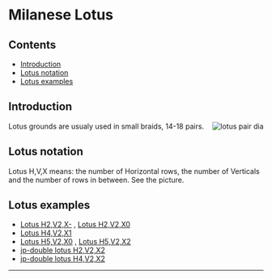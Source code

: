 # Milanese Lotus

## Contents
* [Introduction](#introduction)
* [Lotus notation](#lotus-notation)
* [Lotus examples](#lotus-examples)

## Introduction
<img alt="lotus pair dia" align="right" src="https://maetempels.github.io/MAE-gf/images_wt/gf%20lotus%20wt.png">
Lotus grounds are usualy used in small braids, 14-18 pairs.

## Lotus notation
Lotus H,V,X means: the number of Horizontal rows, the number of Verticals and the number of rows in between. See the picture. 

## Lotus examples
* [Lotus H2,V2,X-][T-22-] , [Lotus H2,V2,X0][T-220]   
* [Lotus H4,V2,X1][T-421]      
* [Lotus H5,V2,X0][T-520] , [Lotus H5,V2,X2][T-522]
* [jp-double lotus H2,V2,X2][TD-222]
* [jp-double lotus H4,V2,X2][TD-422]


***

[fish-page]: https://maetempels.github.io/MAE-gf/docs/fish#fish-building
[lotus_wt]: https://maetempels.github.io/MAE-gf/images_wt/gf%20lotus%20wt.png
[lotus_gen]: https://maetempels.github.io/MAE-gf/images_wt/mx-lotus.png

[L220]: https://d-bl.github.io/GroundForge/index.html?m=5-%0A12%0A88%0A7-%3Bbricks%3B12%3B12%3B0%3B0&s1=ctc%20B4%3Dctcll%20A1%3Dctcrr%20A2%3Dctctt

[L22-]: https://d-bl.github.io/GroundForge/index.html?m=7-%0A12%0A88%3Bchecker%3B12%3B12%3B0%3B0&s1=ctc%20A3%3Dctclll%20A1%3Dctcrrr

[L520]: https://d-bl.github.io/GroundForge/index.html?m=7-%0A12%0A88%0A11%0A88%0A11%3Bchecker%3B20%3B12%3B0%3B0&s1=ctc%20A6%3Dctcllll%20A1%3Dlllctcr%20A2%3Drrctcll%20A3%3Dlctcrrr%20A4%3Drrrrctc

[L421]: https://d-bl.github.io/GroundForge/index.html?m=7-%0A-5%0A5-%0A12%0A88%0A11%0A88%3Bchecker%3B20%3B12%3B0%3B0&s1=ctc%20B7%3Dtctct%20A2%3Dctclll%20A3%3Dllctcr%20A4%3Drrctcl%20B5%3Dlllctc

[L522]: https://d-bl.github.io/GroundForge/index.html?m=7-%0A-5%0A5-%0A-5%0A21%0A88%0A11%0A88%0A11%3Bbricks%3B24%3B12%3B0%3B0&s1=ctc%20B1%3DA9%3DB8%3Dctct%20A3%3Dctcll%20A4%3Dllctc%20A5%3Drctcl%20B6%3Dctcrr%20B7%3Drrctc

[LD422]: https://d-bl.github.io/GroundForge/index.html?m=7-%0A-5%0A5-%0A-5%0A21%0A88%0A11%0A88%3Bbricks%3B24%3B16%3B0%3B0&s1=ctc%20B7%3Dctct%20B1%3DA8%3Dct

[LD222]: https://d-bl.github.io/GroundForge/index.html?m=7-%0A-5%0A5-%0A-5%0A21%0A88%3Bbricks%3B16%3B12%3B0%3B0&s1=ctc%20B5%3Dctct%20B1%3DA6%3Dct%20B3%3Dctcll%20B4%3Dctcrr

[T-22-]: https://d-bl.github.io/GroundForge/tiles?patchWidth=12&patchHeight=12&a1=ctc&a2=ctcll&b2=ctc&a3=ctcrr&b3=ctc&tile=7-,12,88&footsideStitch=ctctt&tileStitch=ctc&headsideStitch=ctctt&shiftColsSW=0&shiftRowsSW=3&shiftColsSE=2&shiftRowsSE=3

[T-220]: https://d-bl.github.io/GroundForge/tiles?patchWidth=12&patchHeight=12&a1=ctc&a2=ctcll&b2=ctc&a3=ctcrr&b3=ctc&a4=ctctt&tile=5-,12,88,7-&footsideStitch=ctctt&tileStitch=ctc&headsideStitch=ctctt&shiftColsSW=-1&shiftRowsSW=4&shiftColsSE=1&shiftRowsSE=4

[TD-222]: https://d-bl.github.io/GroundForge/tiles?patchWidth=12&patchHeight=12&a1=ctct&b2=ct&a3=ct&b4=ctc&a5=ctcll&b5=ctc&a6=ctcrr&b6=ctc&tile=7-,-5,5-,-5,21,88&footsideStitch=ctctt&tileStitch=ctc&headsideStitch=ctctt&shiftColsSW=-1&shiftRowsSW=6&shiftColsSE=1&shiftRowsSE=6

[T-421]: https://d-bl.github.io/GroundForge/tiles?patchWidth=12&patchHeight=16&a1=ctct&b2=ctct&a3=ctc&a4=ctclll&b4=ctc&a5=llctcr&b5=ctc&a6=rrctcl&b6=ctc&a7=ctcrrr&b7=ctc&tile=7-,-5,5-,12,88,11,88&footsideStitch=ctctt&tileStitch=ctc&headsideStitch=ctctt&shiftColsSW=0&shiftRowsSW=7&shiftColsSE=2&shiftRowsSE=7

[TD-422]: https://d-bl.github.io/GroundForge/tiles?patchWidth=12&patchHeight=16&a1=ctct&b2=ct&a3=ct&b4=ctc&a5=rrrctc&b5=ctc&a6=lctcrr&b6=ctc&a7=rctcll&b7=ctc&a8=lllctc&b8=ctc&tile=7-,-5,5-,-5,21,88,11,88&footsideStitch=ctctt&tileStitch=ctc&headsideStitch=ctctt&shiftColsSW=-1&shiftRowsSW=8&shiftColsSE=1&shiftRowsSE=8

[T-520]: https://d-bl.github.io/GroundForge/tiles?patchWidth=12&patchHeight=20&a1=ctc&a2=ctcllll&b2=ctc&a3=lllctcr&b3=ctc&a4=rrctcll&b4=ctc&a5=lctcrrr&b5=ctc&a6=rrrrctc&b6=ctc&tile=7-,12,88,11,88,11&footsideStitch=ctctt&tileStitch=ctc&headsideStitch=ctctt&shiftColsSW=0&shiftRowsSW=6&shiftColsSE=2&shiftRowsSE=6

[T-522]: https://d-bl.github.io/GroundForge/tiles?patchWidth=12&patchHeight=20&a1=ctct&b2=ctct&a3=ctct&b4=ctc&a5=ctcllll&b5=ctc&a6=lllctcr&b6=ctc&a7=rrctcll&b7=ctc&a8=lctcrrr&b8=ctc&a9=rrrrctc&b9=ctc&tile=7-,-5,5-,-5,21,88,11,88,11&footsideStitch=ctctt&tileStitch=ctc&headsideStitch=ctctt&shiftColsSW=-1&shiftRowsSW=9&shiftColsSE=1&shiftRowsSE=9





